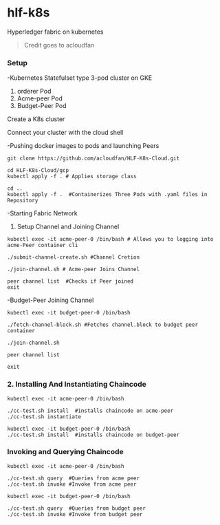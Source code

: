 # hlf-k8s
Hyperledger fabric on kubernetes
>Credit goes to acloudfan


### Setup

-Kubernetes Statefulset type 3-pod cluster on GKE
1. orderer Pod
2. Acme-peer Pod
3. Budget-Peer Pod

Create a K8s cluster

Connect your cluster with the cloud shell


-Pushing docker images to pods and launching Peers

```
git clone https://github.com/acloudfan/HLF-K8s-Cloud.git

cd HLF-K8s-Cloud/gcp
kubectl apply -f . # Applies storage class

cd ..
kubectl apply -f .  #Containerizes Three Pods with .yaml files in Repository

```

-Starting Fabric Network

1. Setup Channel and Joining Channel

```
kubectl exec -it acme-peer-0 /bin/bash # Allows you to logging into acme-Peer container cli

./submit-channel-create.sh #Channel Cretion

./join-channel.sh # Acme-peer Joins Channel

peer channel list  #Checks if Peer joined
exit
```
-Budget-Peer Joining Channel 

```
kubectl exec -it budget-peer-0 /bin/bash 

./fetch-channel-block.sh #Fetches channel.block to budget peer container

./join-channel.sh

peer channel list

exit 
```

### 2. Installing And Instantiating Chaincode

```
kubectl exec -it acme-peer-0 /bin/bash

./cc-test.sh install  #installs chaincode on acme-peer
./cc-test.sh instantiate

kubectl exec -it budget-peer-0 /bin/bash 
./cc-test.sh install  #installs chaincode on budget-peer

```
### Invoking and Querying Chaincode

```
kubectl exec -it acme-peer-0 /bin/bash

./cc-test.sh query  #Queries from acme peer
./cc-test.sh invoke #Invoke from acme peer

kubectl exec -it budget-peer-0 /bin/bash 

./cc-test.sh query  #Queries from budget peer
./cc-test.sh invoke #Invoke from budget peer
```
